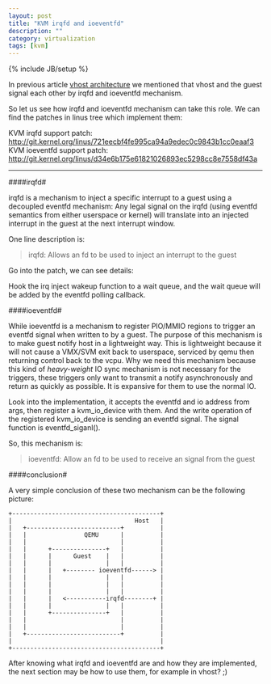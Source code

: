 ```yaml
---
layout: post
title: "KVM irqfd and ioeventfd"
description: ""
category: virtualization
tags: [kvm]
---
```

{% include JB/setup %}

In previous article [vhost architecture](http://blog.allenx.org/2013/09/09/vhost-architecture/)
we mentioned that vhost and the guest signal each other by irqfd and ioeventfd mechanism.

So let us see how irqfd and ioeventfd mechanism can take this role. We can find
the patches in linus tree which implement them:

KVM irqfd support patch: <http://git.kernel.org/linus/721eecbf4fe995ca94a9edec0c9843b1cc0eaaf3>  
KVM ioeventfd support patch: <http://git.kernel.org/linus/d34e6b175e61821026893ec5298cc8e7558df43a>

---

####irqfd#

irqfd is a mechanism to inject a specific interrupt to a guest using a decoupled
eventfd mechanism: Any legal signal on the irqfd (using eventfd semantics from
either userspace or kernel) will translate into an injected interrupt in the guest
at the next interrupt window.

One line description is:

> irqfd: Allows an fd to be used to inject an interrupt to the guest

Go into the patch, we can see details:

Hook the irq inject wakeup function to a wait queue, and the wait queue will
be added by the eventfd polling callback.

####ioeventfd#

While ioeventfd is a mechanism to register PIO/MMIO regions to trigger an eventfd
signal when written to by a guest. The purpose of this mechanism is to make
guest notify host in a lightweight way. This is lightweight because it will not
cause a VMX/SVM exit back to userspace, serviced by qemu then returning control
back to the vcpu.  Why we need this mechanism because this kind of *heavy-weight*
IO sync mechanism is not necessary for the triggers, these triggers only want
to transmit a notify asynchronously and return as quickly as possible. It is
expansive for them to use the normal IO.

Look into the implementation, it accepts the eventfd and io address from args,
then register a kvm_io_device with them. And the write operation of the registered
kvm_io_device is sending an eventfd signal. The signal function is eventfd_siganl().

So, this mechanism is:

> ioeventfd: Allow an fd to be used to receive an signal from the guest

####conclusion#

A very simple conclusion of these two mechanism can be the following picture:

	+-----------------------------------------+
	|                                  Host   |
	|   +--------------------------+          |
	|   |                QEMU      |          |
	|   |                          |          |
	|   |      +---------------+   |          |
	|   |      |      Guest    |   |          |
	|   |      |               |   |          |
	|   |      |   +-------- ioeventfd------> |
	|   |      |               |   |          |
	|   |      |               |   |          |
	|   |      |               |   |          |
	|   |      |   <-----------irqfd--------+ |
	|   |      |               |   |          |
	|   |      +---------------+   |          |
	|   |                          |          |
	|   |                          |          |
	|   +--------------------------+          |
	|                                         |
	+-----------------------------------------+

After knowing what irqfd and ioeventfd are and how they are implemented, the next
section may be how to use them, for example in vhost? ;)
